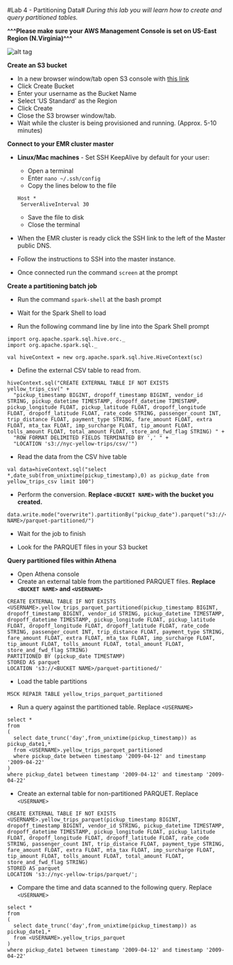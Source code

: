 #Lab 4 - Partitioning Data#
*During this lab you will learn how to create and query partitioned tables.*

**^^^Please make sure your AWS Management Console is set on US-East Region (N.Virginia)^^^**

![alt tag](https://github.com/doitintl/athena-workshop/blob/master/images/region.png)

**Create an S3 bucket**
- In a new browser window/tab open S3 console with [this link](https://console.aws.amazon.com/s3/home?region=us-east-1)
- Click Create Bucket
- Enter your username as the Bucket Name
- Select ‘US Standard’ as the Region
- Click Create
- Close the S3 browser window/tab.
- Wait while the cluster is being provisioned and running. (Approx. 5-10 minutes)

**Connect to your EMR cluster master**

- **Linux/Mac machines** - Set SSH KeepAlive by default for your user:
    - Open a terminal
    - Enter `nano ~/.ssh/config`
    - Copy the lines below to the file
     ```
     Host *
      ServerAliveInterval 30
     ```
    - Save the file to disk
    - Close the terminal

- When the EMR cluster is ready click the SSH link to the left of the Master public DNS.

- Follow the instructions to SSH into the master instance.

- Once connected run the command `screen` at the prompt

**Create a partitioning batch job**

- Run the command `spark-shell` at the bash prompt

- Wait for the Spark Shell to load

- Run the following command line by line into the Spark Shell prompt

```
import org.apache.spark.sql.hive.orc._
import org.apache.spark.sql._

val hiveContext = new org.apache.spark.sql.hive.HiveContext(sc)
```

- Define the external CSV table to read from.
```
hiveContext.sql("CREATE EXTERNAL TABLE IF NOT EXISTS yellow_trips_csv(" +
  "pickup_timestamp BIGINT, dropoff_timestamp BIGINT, vendor_id STRING, pickup_datetime TIMESTAMP, dropoff_datetime TIMESTAMP, pickup_longitude FLOAT, pickup_latitude FLOAT, dropoff_longitude FLOAT, dropoff_latitude FLOAT, rate_code STRING, passenger_count INT, trip_distance FLOAT, payment_type STRING, fare_amount FLOAT, extra FLOAT, mta_tax FLOAT, imp_surcharge FLOAT, tip_amount FLOAT, tolls_amount FLOAT, total_amount FLOAT, store_and_fwd_flag STRING) " +
  "ROW FORMAT DELIMITED FIELDS TERMINATED BY ',' " +
  "LOCATION 's3://nyc-yellow-trips/csv/'")
```

- Read the data from the CSV hive table
```
val data=hiveContext.sql("select *,date_sub(from_unixtime(pickup_timestamp),0) as pickup_date from yellow_trips_csv limit 100")
```

- Perform the conversion. **Replace `<BUCKET NAME>` with the bucket you created.**
``` 
data.write.mode("overwrite").partitionBy("pickup_date").parquet("s3://<BUCKET NAME>/parquet-partitioned/")
```

- Wait for the job to finish

- Look for the PARQUET files in your S3 bucket 

**Query partitioned files within Athena**

- Open Athena console
- Create an external table from the partitioned PARQUET files. **Replace `<BUCKET NAME>` and `<USERNAME>`**
```
CREATE EXTERNAL TABLE IF NOT EXISTS <USERNAME>.yellow_trips_parquet_partitioned(pickup_timestamp BIGINT, dropoff_timestamp BIGINT, vendor_id STRING, pickup_datetime TIMESTAMP, dropoff_datetime TIMESTAMP, pickup_longitude FLOAT, pickup_latitude FLOAT, dropoff_longitude FLOAT, dropoff_latitude FLOAT, rate_code STRING, passenger_count INT, trip_distance FLOAT, payment_type STRING, fare_amount FLOAT, extra FLOAT, mta_tax FLOAT, imp_surcharge FLOAT, tip_amount FLOAT, tolls_amount FLOAT, total_amount FLOAT, store_and_fwd_flag STRING)
PARTITIONED BY (pickup_date TIMESTAMP)
STORED AS parquet
LOCATION 's3://<BUCKET NAME>/parquet-partitioned/'
```
- Load the table partitions
```
MSCK REPAIR TABLE yellow_trips_parquet_partitioned
```

- Run a query against the partitioned table. Replace `<USERNAME>`
```
select *
from
(
  select date_trunc('day',from_unixtime(pickup_timestamp)) as pickup_date1,* 
  from <USERNAME>.yellow_trips_parquet_partitioned 
  where pickup_date between timestamp '2009-04-12' and timestamp '2009-04-22'
)
where pickup_date1 between timestamp '2009-04-12' and timestamp '2009-04-22'
```

- Create an external table for non-partitioned PARQUET. Replace `<USERNAME>`
 ```
 CREATE EXTERNAL TABLE IF NOT EXISTS <USERNAME>.yellow_trips_parquet(pickup_timestamp BIGINT, dropoff_timestamp BIGINT, vendor_id STRING, pickup_datetime TIMESTAMP, dropoff_datetime TIMESTAMP, pickup_longitude FLOAT, pickup_latitude FLOAT, dropoff_longitude FLOAT, dropoff_latitude FLOAT, rate_code STRING, passenger_count INT, trip_distance FLOAT, payment_type STRING, fare_amount FLOAT, extra FLOAT, mta_tax FLOAT, imp_surcharge FLOAT, tip_amount FLOAT, tolls_amount FLOAT, total_amount FLOAT, store_and_fwd_flag STRING)
 STORED AS parquet
 LOCATION 's3://nyc-yellow-trips/parquet/';
 ```

- Compare the time and data scanned to the following query. Replace `<USERNAME>`
```
select *
from
(
  select date_trunc('day',from_unixtime(pickup_timestamp)) as pickup_date1,* 
  from <USERNAME>.yellow_trips_parquet
)
where pickup_date1 between timestamp '2009-04-12' and timestamp '2009-04-22'
```

